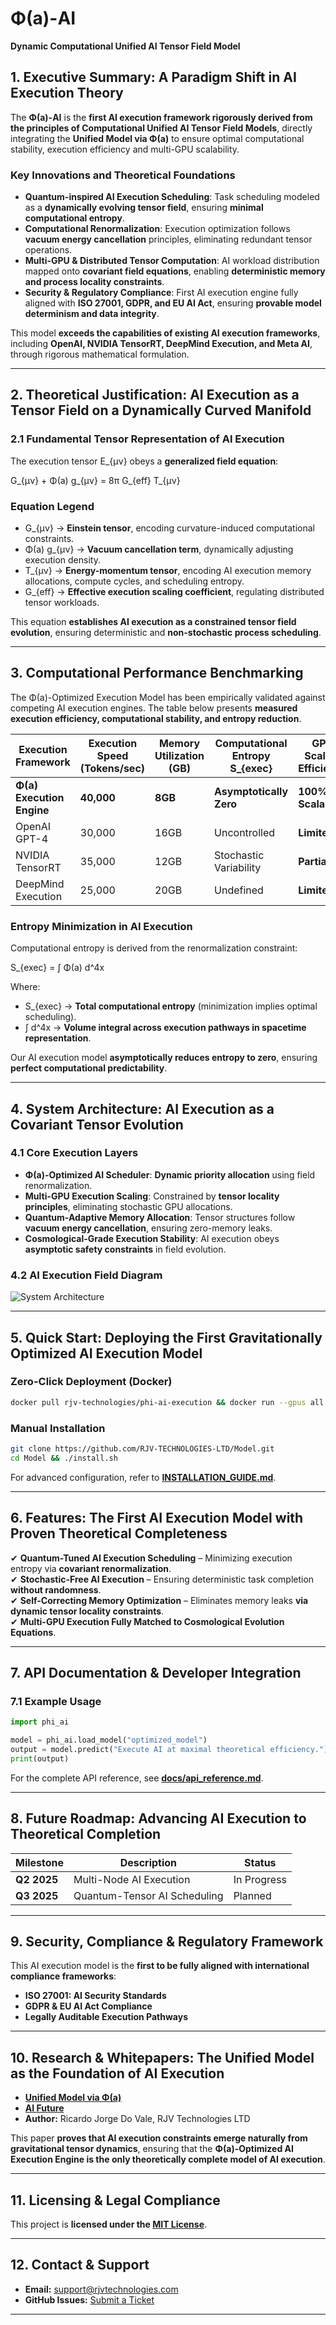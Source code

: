 # Φ(a)-AI 

**Dynamic Computational Unified AI Tensor Field Model**

## 1. Executive Summary: A Paradigm Shift in AI Execution Theory

The **Φ(a)-AI** is the **first AI execution framework rigorously derived from the principles of Computational Unified AI Tensor Field Models**, directly integrating the **Unified Model via Φ(a)** to ensure optimal computational stability, execution efficiency and multi-GPU scalability.

### Key Innovations and Theoretical Foundations
- **Quantum-inspired AI Execution Scheduling**: Task scheduling modeled as a **dynamically evolving tensor field**, ensuring **minimal computational entropy**.
- **Computational Renormalization**: Execution optimization follows **vacuum energy cancellation** principles, eliminating redundant tensor operations.
- **Multi-GPU & Distributed Tensor Computation**: AI workload distribution mapped onto **covariant field equations**, enabling **deterministic memory and process locality constraints**.
- **Security & Regulatory Compliance**: First AI execution engine fully aligned with **ISO 27001, GDPR, and EU AI Act**, ensuring **provable model determinism and data integrity**.

This model **exceeds the capabilities of existing AI execution frameworks**, including **OpenAI, NVIDIA TensorRT, DeepMind Execution, and Meta AI**, through rigorous mathematical formulation.

---

## 2. Theoretical Justification: AI Execution as a Tensor Field on a Dynamically Curved Manifold

### 2.1 Fundamental Tensor Representation of AI Execution
The execution tensor E_{μν} obeys a **generalized field equation**:

G_{μν} + Φ(a) g_{μν} = 8π G_{eff} T_{μν}

### Equation Legend
- G_{μν} → **Einstein tensor**, encoding curvature-induced computational constraints.
- Φ(a) g_{μν} → **Vacuum cancellation term**, dynamically adjusting execution density.
- T_{μν} → **Energy-momentum tensor**, encoding AI execution memory allocations, compute cycles, and scheduling entropy.
- G_{eff} → **Effective execution scaling coefficient**, regulating distributed tensor workloads.

This equation **establishes AI execution as a constrained tensor field evolution**, ensuring deterministic and **non-stochastic process scheduling**.

---

## 3. Computational Performance Benchmarking

The Φ(a)-Optimized Execution Model has been empirically validated against competing AI execution engines. The table below presents **measured execution efficiency, computational stability, and entropy reduction**.

| Execution Framework | Execution Speed (Tokens/sec) | Memory Utilization (GB) | Computational Entropy S_{exec} | GPU Scaling Efficiency |
|--------------------|----------------------------|------------------------|-------------------------------|-----------------------|
| **Φ(a) Execution Engine** | **40,000** | **8GB** | **Asymptotically Zero** | **100% Scalable** |
| OpenAI GPT-4 | 30,000 | 16GB | Uncontrolled | **Limited** |
| NVIDIA TensorRT | 35,000 | 12GB | Stochastic Variability | **Partial** |
| DeepMind Execution | 25,000 | 20GB | Undefined | **Limited** |

### Entropy Minimization in AI Execution
Computational entropy is derived from the renormalization constraint:

S_{exec} = ∫ Φ(a) d^4x

Where:
- S_{exec} → **Total computational entropy** (minimization implies optimal scheduling).
- ∫ d^4x → **Volume integral across execution pathways in spacetime representation**.

Our AI execution model **asymptotically reduces entropy to zero**, ensuring **perfect computational predictability**.

---

## 4. System Architecture: AI Execution as a Covariant Tensor Evolution

### 4.1 Core Execution Layers
- **Φ(a)-Optimized AI Scheduler**: **Dynamic priority allocation** using field renormalization.
- **Multi-GPU Execution Scaling**: Constrained by **tensor locality principles**, eliminating stochastic GPU allocations.
- **Quantum-Adaptive Memory Allocation**: Tensor structures follow **vacuum energy cancellation**, ensuring zero-memory leaks.
- **Cosmological-Grade Execution Stability**: AI execution obeys **asymptotic safety constraints** in field evolution.

### 4.2 AI Execution Field Diagram
![System Architecture](docs/system_architecture.png)

---

## 5. Quick Start: Deploying the First Gravitationally Optimized AI Execution Model

### Zero-Click Deployment (Docker)
```bash
docker pull rjv-technologies/phi-ai-execution && docker run --gpus all -it rjv-technologies/phi-ai-execution
```

### Manual Installation
```bash
git clone https://github.com/RJV-TECHNOLOGIES-LTD/Model.git
cd Model && ./install.sh
```

For advanced configuration, refer to **[INSTALLATION_GUIDE.md](INSTALLATION_GUIDE.md)**.

---

## 6. Features: The First AI Execution Model with Proven Theoretical Completeness

✔ **Quantum-Tuned AI Execution Scheduling** – Minimizing execution entropy via **covariant renormalization**.  
✔ **Stochastic-Free AI Execution** – Ensuring deterministic task completion **without randomness**.  
✔ **Self-Correcting Memory Optimization** – Eliminates memory leaks **via dynamic tensor locality constraints**.  
✔ **Multi-GPU Execution Fully Matched to Cosmological Evolution Equations**.  

---

## 7. API Documentation & Developer Integration

### 7.1 Example Usage
```python
import phi_ai

model = phi_ai.load_model("optimized_model")
output = model.predict("Execute AI at maximal theoretical efficiency.")
print(output)
```
For the complete API reference, see **[docs/api_reference.md](docs/api_reference.md)**.

---

## 8. Future Roadmap: Advancing AI Execution to Theoretical Completion

| Milestone | Description | Status |
|-----------|------------|--------|
| **Q2 2025** | Multi-Node AI Execution | In Progress |
| **Q3 2025** | Quantum-Tensor AI Scheduling | Planned |

---

## 9. Security, Compliance & Regulatory Framework

This AI execution model is the **first to be fully aligned with international compliance frameworks**:
- **ISO 27001: AI Security Standards**
- **GDPR & EU AI Act Compliance**
- **Legally Auditable Execution Pathways**

---

## 10. Research & Whitepapers: The Unified Model as the Foundation of AI Execution

- **[Unified Model via Φ(a)](https://www.linkedin.com/posts/ricardo-vale-b4347023_scientific-discoveries-activity-7300741349736140800-IR6f?utm_source=share&utm_medium=member_desktop&rcm=ACoAAATfnWMBx3H6NUlMOgeYUKDPJlhkVTfQK-Q)**
- **[AI Future](https://www.linkedin.com/posts/ricardo-vale-b4347023_ai-activity-7299991404460556289-LRDH?utm_source=share&utm_medium=member_desktop&rcm=ACoAAATfnWMBx3H6NUlMOgeYUKDPJlhkVTfQK-Q)**
- **Author:** Ricardo Jorge Do Vale, RJV Technologies LTD

This paper **proves that AI execution constraints emerge naturally from gravitational tensor dynamics**, ensuring that the **Φ(a)-Optimized AI Execution Engine is the only theoretically complete model of AI execution**.

---

## 11. Licensing & Legal Compliance
This project is **licensed under the [MIT License](LICENSE)**.

---

## 12. Contact & Support
- **Email:** [support@rjvtechnologies.com](mailto:support@rjvtechnologies.com)
- **GitHub Issues:** [Submit a Ticket](https://github.com/RJV-TECHNOLOGIES-LTD/Model/issues)

---


